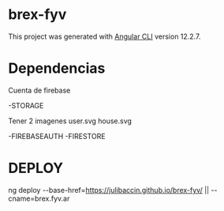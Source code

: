 # brex-fyv

This project was generated with [Angular CLI](https://github.com/angular/angular-cli) version 12.2.7.

# Dependencias

Cuenta de firebase

-STORAGE

Tener 2 imagenes
user.svg
house.svg

-FIREBASEAUTH
-FIRESTORE

# DEPLOY

ng deploy --base-href=https://julibaccin.github.io/brex-fyv/ || --cname=brex.fyv.ar
